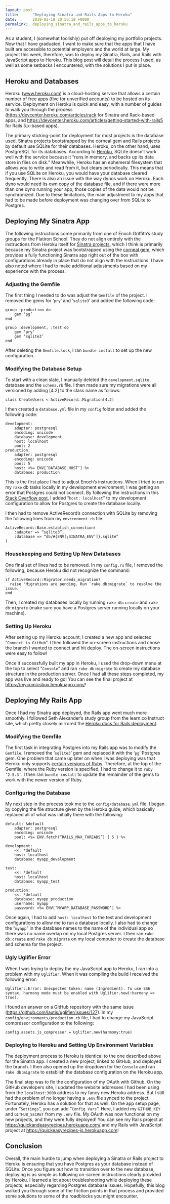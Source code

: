 ```yaml
---
layout: post
title:      "Deploying Sinatra and Rails Apps to Heroku"
date:       2019-02-19 20:56:19 +0000
permalink:  deploying_sinatra_and_rails_apps_to_heroku
---
```



As a student, I (somewhat foolishly) put off deploying my portfolio projects. Now that I have graduated, I want to make sure that the apps that I have built are accessible to potential employers and the world at large. My project this week, therefore, was to deploy my Sinatra, Rails, and Rails with JavaScript apps to Heroku. This blog post will detail the process I used, as well as some setbacks I encountered, with the solutions I put in place.

## Heroku and Databases

Heroku (www.heroku.com) is a cloud-hosting service that allows a certain number of free apps (five for unverified accounts) to be hosted on its service. Deployment on Heroku is quick and easy, with a number of guides to walk you through the process (https://devcenter.heroku.com/articles/rack for Sinatra and Rack-based apps, and https://devcenter.heroku.com/articles/getting-started-with-rails5 for Rails 5.x-based apps). 

The primary sticking-point for deployment for most projects is the database used. Sinatra projects bootstrapped by the corneal gem and Rails projects by default use SQLite for their databases. Heroku, on the other hand, uses PostgreSQL for its databases. According to [Heroku](https://devcenter.heroku.com/articles/sqlite3), SQLite doesn’t work well with the service because it “runs in memory, and backs up its data store in files on disk.” Meanwhile, Heroku has an ephemeral filesystem that allows you to write and read from it, but clears periodically. This means that if you use SQLite on Heroku, you would have your database cleared frequently. There is also an issue with the way dynos work on Heroku. Each dyno would need its own copy of the database file, and if there were more than one dyno running your app, those copies of the data would not be synchronized. Due to these limitations, the main adjustment to my apps that had to be made before deployment was changing over from SQLite to Postgres.

## Deploying My Sinatra App

The following instructions come primarily from one of Enoch Griffith’s study groups for the Flatiron School. They do not align entirely with the instructions from Heroku itself for [Sinatra projects](https://devcenter.heroku.com/articles/rack), which I think is primarily because my Sinatra project was bootstrapped using the [corneal gem](https://github.com/thebrianemory/corneal), which provides a fully functioning Sinatra app right out of the box with configurations already in place that do not align with the instructions. I have also noted where I had to make additional adjustments based on my experience with the process.

### Adjusting the Gemfile

The first thing I needed to do was adjust the `Gemfile` of the project. I removed the gems for ‘`pry`’ and ‘`sqlite3`’ and added the following code: 

```
group :production do
	gem ‘pg’
end

group :development, :test do
	gem ‘pry’
	gem ‘sqlite3’
end
```

After deleting the `Gemfile.lock`, I ran `bundle install` to set up the new configuration.

### Modifying the Database Setup

To start with a clean slate, I manually deleted the `development.sqlite` database and the `schema.rb` file. I then made sure my migrations were all versioned by adding [4.2] to the class name as follows: 

`class CreateUsers < ActiveRecord::Migration[4.2]`

I then created a `database.yml` file in my `config` folder and added the following code:

```
development:
	adapter: postgresql
	encoding: unicode
	database: development
	host: localhost
	pool: 2
production: 
	adapter: postgresql
	encoding: unicode
	pool: 5
	host: <%= ENV[‘DATABASE_HOST’] %>
	database: production
```

This is the first place I had to adjust Enoch’s instructions. When I tried to run my `rake` db tasks locally in my development environment, I was getting an error that Postgres could not connect. By following the instructions in this [Stack Overflow post](https://stackoverflow.com/questions/14225038/postgresql-adapter-pg-could-not-connect-to-server), I added “`host: localhost`” to my development configuration to allow for Postgres to create the database locally.

I then had to remove ActiveRecord’s connection with SQLite by removing the following lines from my `environment.rb` file: 

```
ActiveRecord::Base.establish_connection(
	:adapter => “sqlite3”,
	:database => “db/#{ENV[;SINATRA_ENV’]}.sqlite”
)
```

### Housekeeping and Setting Up New Databases

One final set of lines had to be removed. In my `config.ru` file, I removed the following, because Heroku did not recognize the command: 

```
if ActiveRecord::Migrator.needs_migration?
  raise 'Migrations are pending. Run `rake db:migrate` to resolve the issue.'
end
```

Then, I created my databases locally by running `rake db:create` and `rake db:migrate` (make sure you have a Postgres server running locally on your machine). 

### Setting Up Heroku

After setting up my Heroku account, I created a new app and selected “`Connect to GitHub`”. I then followed the on-screen instructions and chose the branch I wanted to connect and hit deploy. The on-screen instructions were easy to follow!

Once it successfully built my app in Heroku, I used the drop-down menu at the top to select “`Console`” and ran `rake db:migrate` to create my database structure in the production server. Once I had all these steps completed, my app was live and ready to go! You can see the final project at https://mycomicsbox.herokuapp.com/!

## Deploying My Rails App

Once I had my Sinatra app deployed, the Rails app went much more smoothly. I followed Seth Alexander’s study group from the learn.co Instruct site, which pretty closely mirrored the [Heroku docs for Rails deployment](https://devcenter.heroku.com/articles/getting-started-with-rails5).

### Modifying the Gemfile

The first task in integrating Postgres into my Rails app was to modify the `Gemfile`. I removed the ‘`sqlite3`’ gem and replaced it with the ‘`pg`’ Postgres gem. One problem that came up later on when I was deploying was that Heroku only supports [certain versions of Ruby](https://devcenter.heroku.com/articles/ruby-support#supported-runtimes). Therefore, at the top of the Gemfile, where the Ruby version is specified, I had to change it to `ruby ‘2.5.3’`. I then ran `bundle install` to update the remainder of the gems to work with the newer version of Ruby. 

### Configuring the Database

My next step in the process took me to the `config/database.yml` file. I began by copying the file structure given by the Heroku guide, which basically replaced all of what was initially there with the following: 

```
default: &default
	adapter: postgresql
	encoding: unicode
	pool: <%= ENV.fetch(“RAILS_MAX_THREADS”) { 5 } %>

development: 
	<<: *default
	host: localhost
	database: myapp_development

test:
	<<: *default
	host: localhost
	database: myapp_test

production:
	<<: *default
	database: myapp_production
	username: myapp
	password: <%= ENV[‘MYAPP_DATABASE_PASSWORD’] %>
```

Once again, I had to add `host: localhost` to the test and development configurations to allow me to run a database locally. I also had to change the “`myapp`” in the database names to the name of the individual app so there was no name overlap on my local Postgres server. I then ran `rake db:create` and `rake db:migrate` on my local computer to create the database and schema for the project.

### Ugly Uglifier Error

When I was trying to deploy the my JavaScript app to Heroku, I ran into a problem with my `Uglifier`. When it was compiling the build I received the following error:

`Uglifier::Error: Unexpected token: name (Ingredient). To use ES6 syntax, harmony mode must be enabled with Uglifier.new(:harmony => true).`

I found an answer on a GitHub repository with the same issue (https://github.com/lautis/uglifier/issues/127). In my `config/environments/production.rb` file, I had to change my JavaScript compressor configuration to the following: 

`config.assets.js_compressor = Uglifier.new(harmony:true)`

### Deploying to Heroku and Setting Up Environment Variables

The deployment process to Heroku is identical to the one described above for the Sinatra app. I created a new project, linked to GitHub, and deployed the branch. I then also opened up the dropdown for the `Console` and ran `rake db:migrate` to establish the database configuration on the Heroku app.

The final step was to fix the configuration of my OAuth with Github. On the GitHub developers site, I updated the website addresses I had been using from the `localhost:3000` address to my fancy new Heroku address. But I still had the problem of no longer having a `.env` file synced to the project. Fortunately, Heroku has a solution for that as well. On the app setup page, under “`Settings`”, you can add “`Config Vars`”. Here, I added my `GITHUB_KEY` and `GITHUB_SECRET` from my `.env` file. My OAuth was now functional on my new projects, and they were fully deployed! You can see my Rails project at https://quickandeasyrecipes.herokuapp.com/ and my Rails with JavaScript project at https://quickeasyrecipes-js.herokuapp.com!

## Conclusion

Overall, the main hurdle to jump when deploying a Sinatra or Rails project to Heroku is ensuring that you have Postgres as your database instead of SQLite. Once you figure out how to transition over to the new database, deploying is as simple as following on-screen instructions clearly provided by Heroku. I learned a lot about troubleshooting while deploying these projects, especially regarding Postgres database issues. Hopefully, this blog walked you through some of the friction points in that process and provided some solutions to some of the roadblocks you might encounter.
